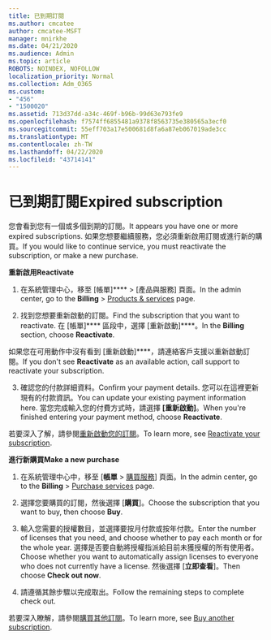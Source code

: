 ```yaml
---
title: 已到期訂閱
ms.author: cmcatee
author: cmcatee-MSFT
manager: mnirkhe
ms.date: 04/21/2020
ms.audience: Admin
ms.topic: article
ROBOTS: NOINDEX, NOFOLLOW
localization_priority: Normal
ms.collection: Adm_O365
ms.custom:
- "456"
- "1500020"
ms.assetid: 713d37dd-a34c-469f-b96b-99d63e793fe9
ms.openlocfilehash: f7574ff6855481a9378f8563735e380565a3ecf0
ms.sourcegitcommit: 55eff703a17e500681d8fa6a87eb067019ade3cc
ms.translationtype: MT
ms.contentlocale: zh-TW
ms.lasthandoff: 04/22/2020
ms.locfileid: "43714141"
---
```

# <a name="expired-subscription"></a><span data-ttu-id="d7b6f-102">已到期訂閱</span><span class="sxs-lookup"><span data-stu-id="d7b6f-102">Expired subscription</span></span>

<span data-ttu-id="d7b6f-103">您會看到您有一個或多個到期的訂閱。</span><span class="sxs-lookup"><span data-stu-id="d7b6f-103">It appears you have one or more expired subscriptions.</span></span> <span data-ttu-id="d7b6f-104">如果您想要繼續服務，您必須重新啟用訂閱或進行新的購買。</span><span class="sxs-lookup"><span data-stu-id="d7b6f-104">If you would like to continue service, you must reactivate the subscription, or make a new purchase.</span></span>
  
<span data-ttu-id="d7b6f-105">**重新啟用**</span><span class="sxs-lookup"><span data-stu-id="d7b6f-105">**Reactivate**</span></span>
  
1. <span data-ttu-id="d7b6f-106">在系統管理中心，移至 [帳單]\*\*\*\* \> [產品與服務][](https://go.microsoft.com/fwlink/p/?linkid=842054) 頁面。</span><span class="sxs-lookup"><span data-stu-id="d7b6f-106">In the admin center, go to the **Billing** \> [Products & services](https://go.microsoft.com/fwlink/p/?linkid=842054) page.</span></span>

2. <span data-ttu-id="d7b6f-107">找到您想要重新啟動的訂閱。</span><span class="sxs-lookup"><span data-stu-id="d7b6f-107">Find the subscription that you want to reactivate.</span></span> <span data-ttu-id="d7b6f-108">在 [帳單]\*\*\*\* 區段中，選擇 [重新啟動]\*\*\*\*。</span><span class="sxs-lookup"><span data-stu-id="d7b6f-108">In the **Billing** section, choose **Reactivate**.</span></span>

<span data-ttu-id="d7b6f-109">如果您在可用動作中沒有看到 [重新啟動]\*\*\*\*，請連絡客戶支援以重新啟動訂閱。</span><span class="sxs-lookup"><span data-stu-id="d7b6f-109">If you don't see **Reactivate** as an available action, call support to reactivate your subscription.</span></span>

3. <span data-ttu-id="d7b6f-110">確認您的付款詳細資料。</span><span class="sxs-lookup"><span data-stu-id="d7b6f-110">Confirm your payment details.</span></span> <span data-ttu-id="d7b6f-111">您可以在這裡更新現有的付款資訊。</span><span class="sxs-lookup"><span data-stu-id="d7b6f-111">You can update your existing payment information here.</span></span> <span data-ttu-id="d7b6f-112">當您完成輸入您的付費方式時，請選擇 **[重新啟動]**。</span><span class="sxs-lookup"><span data-stu-id="d7b6f-112">When you're finished entering your payment method, choose **Reactivate**.</span></span>

<span data-ttu-id="d7b6f-113">若要深入了解，請參閱[重新啟動您的訂閱](https://docs.microsoft.com/office365/admin/subscriptions-and-billing/reactivate-your-subscription)。</span><span class="sxs-lookup"><span data-stu-id="d7b6f-113">To learn more, see [Reactivate your subscription](https://docs.microsoft.com/office365/admin/subscriptions-and-billing/reactivate-your-subscription).</span></span>

<span data-ttu-id="d7b6f-114">**進行新購買**</span><span class="sxs-lookup"><span data-stu-id="d7b6f-114">**Make a new purchase**</span></span>
  
1. <span data-ttu-id="d7b6f-115">在系統管理中心中，移至 [**帳單** \> [購買服務](https://go.microsoft.com/fwlink/p/?linkid=868433)] 頁面。</span><span class="sxs-lookup"><span data-stu-id="d7b6f-115">In the admin center, go to the **Billing** \> [Purchase services](https://go.microsoft.com/fwlink/p/?linkid=868433) page.</span></span>

2. <span data-ttu-id="d7b6f-116">選擇您要購買的訂閱，然後選擇 [**購買**]。</span><span class="sxs-lookup"><span data-stu-id="d7b6f-116">Choose the subscription that you want to buy, then choose **Buy**.</span></span>

3. <span data-ttu-id="d7b6f-117">輸入您需要的授權數目，並選擇要按月付款或按年付款。</span><span class="sxs-lookup"><span data-stu-id="d7b6f-117">Enter the number of licenses that you need, and choose whether to pay each month or for the whole year.</span></span> <span data-ttu-id="d7b6f-118">選擇是否要自動將授權指派給目前未獲授權的所有使用者。</span><span class="sxs-lookup"><span data-stu-id="d7b6f-118">Choose whether you want to automatically assign licenses to everyone who does not currently have a license.</span></span> <span data-ttu-id="d7b6f-119">然後選擇 [**立即查看**]。</span><span class="sxs-lookup"><span data-stu-id="d7b6f-119">Then choose **Check out now**.</span></span>

4. <span data-ttu-id="d7b6f-120">請遵循其餘步驟以完成取出。</span><span class="sxs-lookup"><span data-stu-id="d7b6f-120">Follow the remaining steps to complete check out.</span></span>

<span data-ttu-id="d7b6f-121">若要深入瞭解，請參閱[購買其他訂閱](https://docs.microsoft.com/office365/admin/subscriptions-and-billing/buy-another-subscription)。</span><span class="sxs-lookup"><span data-stu-id="d7b6f-121">To learn more, see [Buy another subscription](https://docs.microsoft.com/office365/admin/subscriptions-and-billing/buy-another-subscription).</span></span>